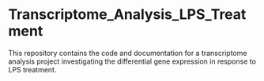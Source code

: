 # Transcriptome_Analysis_LPS_Treatment
This repository contains the code and documentation for a transcriptome analysis project investigating the differential gene expression in response to LPS treatment.
